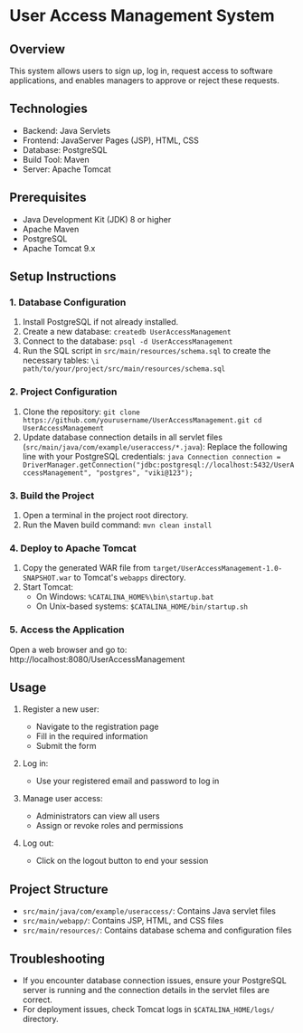 # User Access Management System

## Overview

This system allows users to sign up, log in, request access to software applications, and enables managers to approve or reject these requests.

## Technologies

- Backend: Java Servlets
- Frontend: JavaServer Pages (JSP), HTML, CSS
- Database: PostgreSQL
- Build Tool: Maven
- Server: Apache Tomcat

## Prerequisites

- Java Development Kit (JDK) 8 or higher
- Apache Maven
- PostgreSQL
- Apache Tomcat 9.x

## Setup Instructions

### 1. Database Configuration

1. Install PostgreSQL if not already installed.
2. Create a new database:   ```
   createdb UserAccessManagement   ```
3. Connect to the database:   ```
   psql -d UserAccessManagement   ```
4. Run the SQL script in `src/main/resources/schema.sql` to create the necessary tables:   ```
   \i path/to/your/project/src/main/resources/schema.sql   ```

### 2. Project Configuration

1. Clone the repository:   ```
   git clone https://github.com/yourusername/UserAccessManagement.git
   cd UserAccessManagement   ```
2. Update database connection details in all servlet files (`src/main/java/com/example/useraccess/*.java`):
   Replace the following line with your PostgreSQL credentials:   ```java
   Connection connection = DriverManager.getConnection("jdbc:postgresql://localhost:5432/UserAccessManagement", "postgres", "viki@123");   ```

### 3. Build the Project

1. Open a terminal in the project root directory.
2. Run the Maven build command:   ```
   mvn clean install   ```

### 4. Deploy to Apache Tomcat

1. Copy the generated WAR file from `target/UserAccessManagement-1.0-SNAPSHOT.war` to Tomcat's `webapps` directory.
2. Start Tomcat:
   - On Windows: `%CATALINA_HOME%\bin\startup.bat`
   - On Unix-based systems: `$CATALINA_HOME/bin/startup.sh`

### 5. Access the Application

Open a web browser and go to:
http://localhost:8080/UserAccessManagement

## Usage

1. Register a new user:
   - Navigate to the registration page
   - Fill in the required information
   - Submit the form

2. Log in:
   - Use your registered email and password to log in

3. Manage user access:
   - Administrators can view all users
   - Assign or revoke roles and permissions

4. Log out:
   - Click on the logout button to end your session

## Project Structure

- `src/main/java/com/example/useraccess/`: Contains Java servlet files
- `src/main/webapp/`: Contains JSP, HTML, and CSS files
- `src/main/resources/`: Contains database schema and configuration files

## Troubleshooting

- If you encounter database connection issues, ensure your PostgreSQL server is running and the connection details in the servlet files are correct.
- For deployment issues, check Tomcat logs in `$CATALINA_HOME/logs/` directory.



